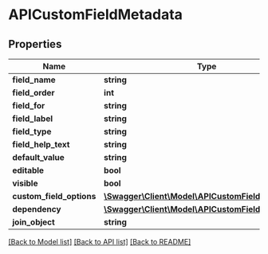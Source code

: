 # APICustomFieldMetadata

## Properties
Name | Type | Description | Notes
------------ | ------------- | ------------- | -------------
**field_name** | **string** |  | 
**field_order** | **int** |  | 
**field_for** | **string** |  | 
**field_label** | **string** |  | 
**field_type** | **string** |  | 
**field_help_text** | **string** |  | [optional] 
**default_value** | **string** |  | [optional] 
**editable** | **bool** |  | [optional] 
**visible** | **bool** |  | [optional] 
**custom_field_options** | [**\Swagger\Client\Model\APICustomFieldOption[]**](APICustomFieldOption.md) |  | [optional] 
**dependency** | [**\Swagger\Client\Model\APICustomFieldDependency**](APICustomFieldDependency.md) |  | [optional] 
**join_object** | **string** |  | [optional] 

[[Back to Model list]](../README.md#documentation-for-models) [[Back to API list]](../README.md#documentation-for-api-endpoints) [[Back to README]](../README.md)


